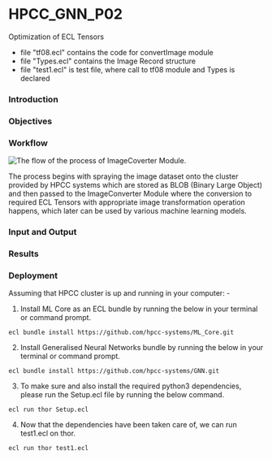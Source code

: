 # HPCC_GNN_P02
Optimization of ECL Tensors


- file "tf08.ecl" contains the code for convertImage module
- file "Types.ecl" contains the Image Record structure
- file "test1.ecl" is test file, where call to tf08 module and Types is declared
  

### Introduction




### Objectives




### Workflow
![The flow of the process of ImageCoverter Module.]()

The process begins with spraying the image dataset onto the cluster provided by HPCC systems which are stored as BLOB (Binary Large Object) and then passed to the ImageConverter Module where the conversion to required ECL Tensors with appropriate image transformation operation happens, which later can be used by various machine learning models.


### Input and Output






### Results



### Deployment

Assuming that HPCC cluster is up and running in your computer: -

1) Install ML Core as an ECL bundle by running the below in your terminal or command prompt.
 ```
ecl bundle install https://github.com/hpcc-systems/ML_Core.git
```

2) Install Generalised Neural Networks bundle by running the below in your terminal or command prompt.
 ```
ecl bundle install https://github.com/hpcc-systems/GNN.git
 ```

3) To make sure and also install the required python3 dependencies, please run the Setup.ecl file by running the below command.
 ```
ecl run thor Setup.ecl
```

4) Now that the dependencies have been taken care of, we can run test1.ecl on thor.
 ```
ecl run thor test1.ecl
```

